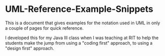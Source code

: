 # UML-Reference-Example-Snippets

This is a document that gives examples for the notation used in UML in only a couple of pages for quick reference. 

I developed this for my Java III class when I was teaching at RIT to help the students make the jump from using a "coding first" approach, to using a "design first" approach. 
